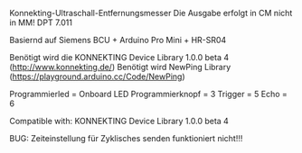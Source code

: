 Konnekting-Ultraschall-Entfernungsmesser
Die Ausgabe erfolgt in CM nicht in MM!
DPT 7.011

Basiernd auf Siemens BCU + Arduino Pro Mini + HR-SR04


Benötigt wird die KONNEKTING Device Library 1.0.0 beta 4 (http://www.konnekting.de/)
Benötigt wird NewPing Library (https://playground.arduino.cc/Code/NewPing)

Programmierled      = Onboard LED
Programmierknopf 	= 3
Trigger				= 5
Echo				= 6

Compatible with: KONNEKTING Device Library 1.0.0 beta 4


BUG: Zeiteinstellung für Zyklisches senden funktioniert nicht!!!


